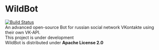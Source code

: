 # WildBot
[![Build Status](https://travis-ci.org/JarvisCraft/WildBot.svg?branch=master)](https://travis-ci.org/JarvisCraft/WildBot)  
An advanced open-source Bot for russian social network VKontakte using their own VK-API.  
This project is under development  
WildBot is distributed under **Apache License 2.0**

